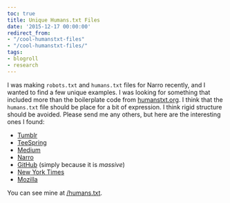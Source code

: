 ```yaml
---
toc: true
title: Unique Humans.txt Files
date: '2015-12-17 00:00:00'
redirect_from:
- "/cool-humanstxt-files"
- "/cool-humanstxt-files/"
tags:
- blogroll
- research
---
```


I was making `robots.txt` and `humans.txt` files for Narro recently, and I wanted to find a few unique examples. I was looking for something that included more than the boilerplate code from [humanstxt.org](http://humanstxt.org). I think that the `humans.txt` file should be place for a bit of expression. I think rigid structure should be avoided. Please send me any others, but here are the interesting ones I found:

- [Tumblr](//tumblr.com/humans.txt)
- [TeeSpring](//teespring.com/humans.txt)
- [Medium](//medium.com/humans.txt)
- [Narro](//narro.co/humans.txt)
- [GitHub](//github.com/humans.txt) (simply because it is _massive_)
- [New York Times](//nytimes.com/humans.txt)
- [Mozilla](//mozilla.org/humans.txt)

You can see mine at [/humans.txt](/humans.txt).
